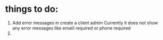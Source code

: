 # things to do:

1. Add error messages in create a client admin
    Currently it does not show any error messages like emaiil required or phone required
2. 